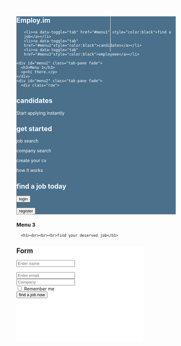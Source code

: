 
<html lang="en">
<head>
  <title>Bootstrap Example</title>
  <meta charset="utf-8">
  <meta name="viewport" content="width=device-width, initial-scale=1">
  <link rel="stylesheet" href="https://maxcdn.bootstrapcdn.com/bootstrap/3.4.0/css/bootstrap.min.css">
  <script src="https://ajax.googleapis.com/ajax/libs/jquery/3.4.0/jquery.min.js"></script>
  <script src="https://maxcdn.bootstrapcdn.com/bootstrap/3.4.0/js/bootstrap.min.js"></script>
<style>
.bg-1
{
background-color:#4A708B;
color:white;
}

.bg-3
{

}

#back
{
margin-right:20%;
margin-left:65%;
margin-top:3px;

}
.vl {
  border-left: 1px solid white;
  height: 150px;
  position: absolute;
  left: 20%;
  margin-left: -3px;
  top: 40;
}
.v2{
  border-left: 1px solid white;
  height: 150px;
  position: absolute;
  left: 55%;
  margin-left: -3px;
  top: 40;
}

</style>
</head>
<body background="globe.jpg">

<div class="container-fluid bg-1">
  <div class="row">
<div class="col-sm-6 ">
  <h2>Employ.im</h2>
</div>
<div class="col-sm-6">
  <ul class="nav nav-tabs">
   
    <li><a data-toggle="tab" href="#menu1" style="color:black">find a job</a></li>
    <li><a data-toggle="tab" href="#menu2"style="color:black">candidates</a></li>
    <li><a data-toggle="tab" href="#menu3"style="color:black">employeee</a></li>
  </ul>
</div>
</div>

  <div class="tab-content">
    
    <div id="menu1" class="tab-pane fade">
      <h3>Menu 1</h3>
      <p>hi there.</p>
    </div>
    <div id="menu2" class="tab-pane fade">
      <div class="row">
<div class="col-sm-4">

<h2>candidates</h2>
<p>Start applying instantly</p>

</div>
<div class="vl"></div>
<div class="col-sm-4">
<h2> get started</h2>
<p> job search</p>
<p> company search</p>
<p>create your cv</p>
<p>how it works</p>
</div>
<div class="v2"></div>
<div class="col-sm-4">
<h2>find a job today</h2>
<div class="row">
<button type="button" class="btn btn-default">login</button>
<br>
</div>
<br>
<div class="row">
<button type="button" class="btn btn-danger">register</button>
</div>
</div>
    </div>
</div>
    <div id="menu3" class="tab-pane fade">
      <h3>Menu 3</h3>
      <p></p>
    </div>
  </div>
</div>

<div id="home" class="tab-pane fade in active">

      <h1><br><br><br>find your deserved job</h1>

   	
<div id="back" style="background-color:white;width:400px ;height:300px">

  <h2>Form</h2>
  <form action="/action_page.php">
<div class="form-group">
      <div class="col-sm-9">
      <input type="name" class="form-control" id="name" style="color-#ccffff" placeholder="Enter name" name="name">
<br>
    </div>
<br>
</div>
    <div class="form-group">
      <div class="col-sm-9">
      <input type="email" class="form-control" id="email" placeholder="Enter email" name="email">
<br>
</div>
    </div>
    <div class="form-group">
      <div class="col-sm-9">
      <input type="company" class="form-control" id="company" placeholder="Company" name="company">
    </div>
</div>
    <div class="checkbox">
      <label><input type="checkbox" name="remember"> Remember me</label>
    </div>
<div class="col-sm-9">
    <button type="submit" class="btn btn-danger">find a job now</button>
</div>
  </form>
</div>

</body>
</html>


